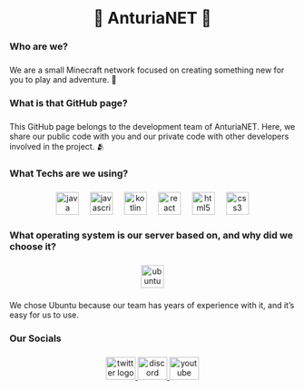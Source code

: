 <br clear="both">

<h1 align="center">🌴 AnturiaNET 🌴</h1>

###

<h3 align="left">Who are we?</h3>

###

<p align="left">We are a small Minecraft network focused on creating something new for you to play and adventure. 🌸</p>

###

<h3 align="left">What is that GitHub page?</h3>

###

<p align="left">This GitHub page belongs to the development team of AnturiaNET. Here, we share our public code with you and our private code with other developers involved in the project. 🫂</p>

###

<h3 align="left">What Techs are we using?</h3>

###

<div align="center">
  <img src="https://cdn.jsdelivr.net/gh/devicons/devicon/icons/java/java-original.svg" height="40" alt="java logo"  />
  <img width="12" />
  <img src="https://cdn.jsdelivr.net/gh/devicons/devicon/icons/javascript/javascript-original.svg" height="40" alt="javascript logo"  />
  <img width="12" />
  <img src="https://cdn.jsdelivr.net/gh/devicons/devicon/icons/kotlin/kotlin-original.svg" height="40" alt="kotlin logo"  />
  <img width="12" />
  <img src="https://cdn.jsdelivr.net/gh/devicons/devicon/icons/react/react-original.svg" height="40" alt="react logo"  />
  <img width="12" />
  <img src="https://cdn.jsdelivr.net/gh/devicons/devicon/icons/html5/html5-original.svg" height="40" alt="html5 logo"  />
  <img width="12" />
  <img src="https://cdn.jsdelivr.net/gh/devicons/devicon/icons/css3/css3-original.svg" height="40" alt="css3 logo"  />
</div>

###

<h3 align="left">What operating system is our server based on, and why did we choose it?</h3>

###

<div align="center">
  <img src="https://cdn.simpleicons.org/ubuntu/E95420" height="40" alt="ubuntu logo"  />
</div>

###

<p align="left">We chose Ubuntu because our team has years of experience with it, and it’s easy for us to use.</p>

###

<h3 align="left">Our Socials</h3>

###

<div align="center">
  <a href="https://x.com/anturianet" target="_blank">
    <img src="https://raw.githubusercontent.com/maurodesouza/profile-readme-generator/master/src/assets/icons/social/twitter/default.svg" width="52" height="40" alt="twitter logo"  />
  </a>
  <a href="https://discord.gg/Hk4Y4YZtd8" target="_blank">
    <img src="https://raw.githubusercontent.com/maurodesouza/profile-readme-generator/master/src/assets/icons/social/discord/default.svg" width="52" height="40" alt="discord logo"  />
  </a>
  <a href="https://youtube.com/anturianet" target="_blank">
    <img src="https://raw.githubusercontent.com/maurodesouza/profile-readme-generator/master/src/assets/icons/social/youtube/default.svg" width="52" height="40" alt="youtube logo"  />
  </a>
</div>

###
